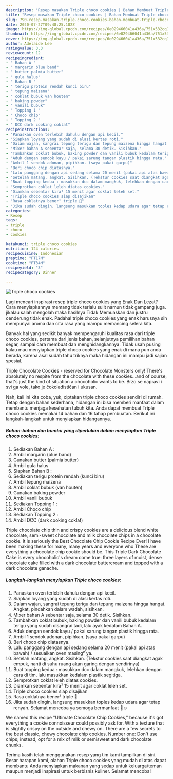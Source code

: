 ```yaml
---
description: "Resep masakan Triple choco cookies | Bahan Membuat Triple choco cookies Yang Enak Dan Mudah"
title: "Resep masakan Triple choco cookies | Bahan Membuat Triple choco cookies Yang Enak Dan Mudah"
slug: 790-resep-masakan-triple-choco-cookies-bahan-membuat-triple-choco-cookies-yang-enak-dan-mudah
date: 2020-07-27T09:48:25.182Z
image: https://img-global.cpcdn.com/recipes/6e029466041a436a/751x532cq70/triple-choco-cookies-foto-resep-utama.jpg
thumbnail: https://img-global.cpcdn.com/recipes/6e029466041a436a/751x532cq70/triple-choco-cookies-foto-resep-utama.jpg
cover: https://img-global.cpcdn.com/recipes/6e029466041a436a/751x532cq70/triple-choco-cookies-foto-resep-utama.jpg
author: Adelaide Lee
ratingvalue: 3.3
reviewcount: 12
recipeingredient:
- " Bahan A "
- " margarin blue band"
- " butter palmia butter"
- " gula halus"
- " Bahan B "
- " terigu protein rendah kunci biru"
- " tepung maizena"
- " coklat bubuk van houten"
- " baking powder"
- " vanili bubuk"
- " Topping 1 "
- " Choco chip"
- " Topping 2 "
- " DCC dark cooking coklat"
recipeinstructions:
- "Panaskan oven terlebih dahulu dengan api kecil."
- "Siapkan loyang yang sudah di alasi kertas roti."
- "Dalam wajan, sangrai tepung terigu dan tepung maizena hingga hangat. Angkat, pindahkan dalam wadah, sisihkan."
- "Mixer bahan A sebentar saja, selama 30 detik. Sisihkan."
- "Tambahkan coklat bubuk, baking powder dan vanili bubuk kedalam terigu yang sudah disangrai tadi, lalu ayak kedalam Bahan A."
- "Aduk dengan sendok kayu / pakai sarung tangan plastik hingga rata."
- "Ambil 1 sendok adonan, pipihkan. (saya pakai garpu)"
- "Beri choco chip diatasnya."
- "Lalu panggang dengan api sedang selama 20 menit (pakai api atas bawah) / sesuaikan oven masing² ya."
- "Setelah matang, angkat. Sisihkan. (Tekstur cookies saat diangkat agak empuk, nanti di suhu ruang akan garing dengan sendirinya)"
- "Buat topping kedua : masukkan dcc dalam mangkuk, lelehkan dengan cara di tim, lalu masukkan kedalam plastik segitiga."
- "Semprotkan coklat leleh diatas cookies."
- "Diamkan sebentar kira² 15 menit agar coklat leleh set."
- "Triple choco cookies siap disajikan"
- "Rasa coklatnya bener² triple 🤤"
- "Jika sudah dingin, langsung masukkan toples kedap udara agar tetap renyah. Selamat mencoba ya semoga bermanfaat 🙏☺"
categories:
- Resep
tags:
- triple
- choco
- cookies

katakunci: triple choco cookies 
nutrition: 124 calories
recipecuisine: Indonesian
preptime: "PT17M"
cooktime: "PT34M"
recipeyield: "3"
recipecategory: Dinner

---
```



![Triple choco cookies](https://img-global.cpcdn.com/recipes/6e029466041a436a/751x532cq70/triple-choco-cookies-foto-resep-utama.jpg)

Lagi mencari inspirasi resep triple choco cookies yang Enak Dan Lezat? Cara menyiapkannya memang tidak terlalu sulit namun tidak gampang juga. jikalau salah mengolah maka hasilnya Tidak Memuaskan dan justru cenderung tidak enak. Padahal triple choco cookies yang enak harusnya sih mempunyai aroma dan cita rasa yang mampu memancing selera kita.

Banyak hal yang sedikit banyak mempengaruhi kualitas rasa dari triple choco cookies, pertama dari jenis bahan, selanjutnya pemilihan bahan segar, sampai cara membuat dan menghidangkannya. Tidak usah pusing kalau mau menyiapkan triple choco cookies yang enak di mana pun anda berada, karena asal sudah tahu triknya maka hidangan ini mampu jadi sajian spesial.

Triple Chocolate Cookies - reserved for Chocolate Monsters only! There&#39;s absolutely no respite from the chocolate with these cookies…and of course, that&#39;s just the kind of situation a chocoholic wants to be. Brzo se napravi i svi ga vole, tako je čokoladističan i ukusan.


Nah, kali ini kita coba, yuk, ciptakan triple choco cookies sendiri di rumah. Tetap dengan bahan sederhana, hidangan ini bisa memberi manfaat dalam membantu menjaga kesehatan tubuh kita. Anda dapat membuat Triple choco cookies memakai 14 bahan dan 16 tahap pembuatan. Berikut ini langkah-langkah untuk menyiapkan hidangannya.

<!--inarticleads1-->

##### Bahan-bahan dan bumbu yang diperlukan dalam menyiapkan Triple choco cookies:

1. Sediakan  Bahan A :
1. Ambil  margarin (blue band)
1. Gunakan  butter (palmia butter)
1. Ambil  gula halus
1. Siapkan  Bahan B :
1. Sediakan  terigu protein rendah (kunci biru)
1. Ambil  tepung maizena
1. Ambil  coklat bubuk (van houten)
1. Gunakan  baking powder
1. Ambil  vanili bubuk
1. Sediakan  Topping 1 :
1. Ambil  Choco chip
1. Sediakan  Topping 2 :
1. Ambil  DCC (dark cooking coklat)


Triple chocolate chip thin and crispy cookies are a delicious blend white chocolate, semi-sweet chocolate and milk chocolate chips in a chocolate cookie. It is seriously the Best Chocolate Chip Cookie Recipe Ever! I have been making these for many, many years and everyone who These are everything a chocolate chip cookie should be. This Triple Dark Chocolate Cake is every chocoholic&#39;s dream come true: three layers of moist, dense chocolate cake filled with a dark chocolate buttercream and topped with a dark chocolate ganache. 

<!--inarticleads2-->

##### Langkah-langkah menyiapkan Triple choco cookies:

1. Panaskan oven terlebih dahulu dengan api kecil.
1. Siapkan loyang yang sudah di alasi kertas roti.
1. Dalam wajan, sangrai tepung terigu dan tepung maizena hingga hangat. Angkat, pindahkan dalam wadah, sisihkan.
1. Mixer bahan A sebentar saja, selama 30 detik. Sisihkan.
1. Tambahkan coklat bubuk, baking powder dan vanili bubuk kedalam terigu yang sudah disangrai tadi, lalu ayak kedalam Bahan A.
1. Aduk dengan sendok kayu / pakai sarung tangan plastik hingga rata.
1. Ambil 1 sendok adonan, pipihkan. (saya pakai garpu)
1. Beri choco chip diatasnya.
1. Lalu panggang dengan api sedang selama 20 menit (pakai api atas bawah) / sesuaikan oven masing² ya.
1. Setelah matang, angkat. Sisihkan. (Tekstur cookies saat diangkat agak empuk, nanti di suhu ruang akan garing dengan sendirinya)
1. Buat topping kedua : masukkan dcc dalam mangkuk, lelehkan dengan cara di tim, lalu masukkan kedalam plastik segitiga.
1. Semprotkan coklat leleh diatas cookies.
1. Diamkan sebentar kira² 15 menit agar coklat leleh set.
1. Triple choco cookies siap disajikan
1. Rasa coklatnya bener² triple 🤤
1. Jika sudah dingin, langsung masukkan toples kedap udara agar tetap renyah. Selamat mencoba ya semoga bermanfaat 🙏☺


We named this recipe &#34;Ultimate Chocolate Chip Cookies,&#34; because it&#39;s got everything a cookie connoisseur could possibly ask for. With a texture that is slightly crispy on the outside and chewy on. There are a few secrets to the best classic, chewy chocolate chip cookies. Number one: Don&#39;t use chips; instead, opt for a mix of milk or semisweet and dark chocolate chunks. 

Terima kasih telah menggunakan resep yang tim kami tampilkan di sini. Besar harapan kami, olahan Triple choco cookies yang mudah di atas dapat membantu Anda menyiapkan makanan yang sedap untuk keluarga/teman maupun menjadi inspirasi untuk berbisnis kuliner. Selamat mencoba!
